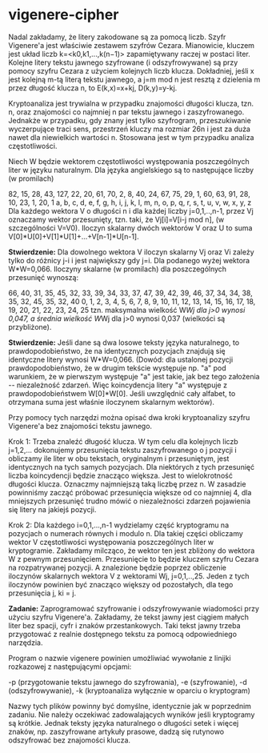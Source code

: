 # vigenere-cipher
Nadal zakładamy, że litery zakodowane są za pomocą liczb. Szyfr Vigenere'a jest właściwie zestawem szyfrów Cezara. Mianowicie, kluczem jest układ liczb k=<k0,k1,...,k(n−1)> zapamiętywany raczej w postaci liter. Kolejne litery tekstu jawnego szyfrowane (i odszyfrowywane) są przy pomocy szyfru Cezara z użyciem kolejnych liczb klucza. Dokładniej, jeśli x jest kolejną m-tą literą tekstu jawnego, a j=m mod n jest resztą z dzielenia m przez długość klucza n, to E(k,x)=x+kj, D(k,y)=y-kj.

Kryptoanaliza jest trywialna w przypadku znajomości długości klucza, tzn. n, oraz znajomości co najmniej n par tekstu jawnego i zaszyfrowanego. Jednakże w przypadku, gdy znany jest tylko szyfrogram, przeszukiwanie wyczerpujące traci sens, przestrzeń kluczy ma rozmiar 26n i jest za duża nawet dla niewielkich wartości n.  Stosowana jest w tym przypadku analiza częstotliwości.

Niech W będzie wektorem częstotliwości występowania poszczególnych liter w języku naturalnym. Dla języka angielskiego są to następujące liczby (w promilach)

82, 15, 28, 43, 127, 22, 20, 61, 70, 2, 8, 40, 24, 67, 75, 29, 1, 60, 63, 91, 28, 10, 23, 1, 20, 1
 a,  b,  c,  d,   e,  f,  g,  h,  i, j, k,  l,  m,  n,  o,  p, q,  r,  s,  t,  u,  v,  w, x,  y, z
Dla każdego wektora V o długości n i dla każdej liczby j=0,1,..,n-1, przez Vj oznaczamy wektor przesunięty, tzn. taki, że Vj[i]=V[i-j mod n], (w szczególności V=V0). Iloczyn skalarny dwóch wektorów V oraz U to suma V[0]*U[0]+V[1]*U[1]+...+V[n-1]*U[n-1].

**Stwierdzenie:** Dla dowolnego wektora V iloczyn skalarny Vj oraz Vi zależy tylko do różnicy j-i i jest największy gdy j=i. Dla podanego wyżej wektora W*W=0,066. Iloczyny skalarne (w promilach) dla poszczególnych przesunięć wynoszą:

66, 40, 31, 35, 45, 32, 33, 39, 34, 33, 37, 47, 39, 42, 39, 46, 37, 34, 34, 38, 35, 32, 45, 35, 32, 40
 0,  1,  2,  3,  4,  5,  6,  7,  8,  9, 10, 11, 12, 13, 14, 15, 16, 17, 18, 19, 20, 21, 22, 23, 24, 25
tzn. maksymalna wielkość W*Wj dla j>0 wynosi 0,047, a średnia wielkość W*Wj dla j>0 wynosi 0,037 (wielkości są przybliżone).

**Stwierdzenie:** Jeśli dane są dwa losowe teksty języka naturalnego, to prawdopodobieństwo, że na identycznych pozycjach znajdują się identyczne litery wynosi W*W=0,066. (Dowód: dla ustalonej pozycji prawdopodobieństwo, że w drugim tekście występuje np. "a" pod warunkiem, że w pierwszym występuje "a" jest takie, jak bez tego założenia -- niezależność zdarzeń. Więc koincydencja litery "a" występuje z prawdopodobieństwem W[0]*W[0]. Jeśli uwzględnić cały alfabet, to otrzymana suma jest właśnie iloczynem skalarnym wektorów).

Przy pomocy tych narzędzi można opisać dwa kroki kryptoanalizy szyfru Vigenere'a bez znajomości tekstu jawnego.

Krok 1: Trzeba znaleźć długość klucza. W tym celu dla kolejnych liczb j=1,2,... dokonujemy przesunięcia tekstu zaszyfrowanego o j pozycji i obliczamy ile liter w obu tekstach, oryginalnym i przesuniętym, jest identycznych na tych samych pozycjach. Dla niektórych z tych przesunięć liczba koincydencji będzie znacząco większa. Jest to wielokrotność długości klucza. Oznaczmy najmniejszą taką liczbę przez n. W zasadzie powinniśmy zacząć próbować przesunięcia większe od co najmniej 4, dla mniejszych przesunięć trudno mówić o niezależności zdarzeń pojawienia się litery na jakiejś pozycji.

Krok 2: Dla każdego i=0,1,...,n-1 wydzielamy część kryptogramu na pozycjach o numerach równych i modulo n. Dla takiej części obliczamy wektor V częstotliwości występowania poszczególnych liter w kryptogramie. Zakładamy milcząco, że wektor ten jest zbliżony do wektora W z pewnym przesunięciem. Przesunięcie to będzie kluczem szyfru Cezara na rozpatrywanej pozycji. A znalezione będzie poprzez obliczenie iloczynów skalarnych wektora V z wektorami Wj, j=0,1,..,25. Jeden z tych iloczynów powinien być znacząco większy od pozostałych, dla tego przesunięcia j, ki = j.

**Zadanie:**
Zaprogramować szyfrowanie i odszyfrowywanie wiadomości przy użyciu szyfru Vigenere'a. Zakładamy, że tekst jawny jest ciągiem małych liter bez spacji, cyfr i znaków przestankowych. Taki tekst jawny trzeba przygotować z realnie dostępnego tekstu za pomocą odpowiedniego narzędzia.

Program o nazwie vigenere powinien umożliwiać wywołanie z linijki rozkazowej z następującymi opcjami:

-p (przygotowanie tekstu jawnego do szyfrowania),
-e (szyfrowanie),
-d (odszyfrowywanie),
-k (kryptoanaliza wyłącznie w oparciu o kryptogram)

Nazwy tych plików powinny być domyślne, identycznie jak w poprzednim zadaniu. Nie należy oczekiwać zadowalających wyników jeśli kryptogramy są krótkie. Jednak teksty języka naturalnego o długości setek i więcej znaków, np. zaszyfrowane artykuły prasowe, dadzą się rutynowo odszyfrować bez znajomości klucza.
